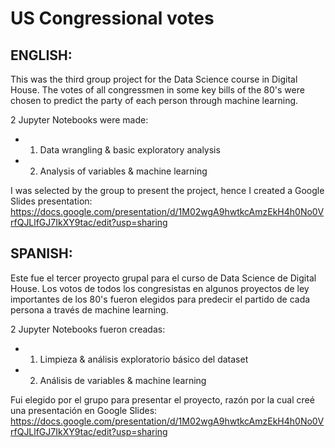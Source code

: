 # US Congressional votes

## ENGLISH:
This was the third group project for the Data Science course in Digital House. The votes of all congressmen in some key bills of the 80's were chosen to predict the party of each person through machine learning.

2 Jupyter Notebooks were made:
- 1) Data wrangling & basic exploratory analysis
- 2) Analysis of variables & machine learning

I was selected by the group to present the project, hence I created a Google Slides presentation:
https://docs.google.com/presentation/d/1M02wgA9hwtkcAmzEkH4h0No0VrfQJLlfGJ7IkXY9tac/edit?usp=sharing

## SPANISH:

Este fue el tercer proyecto grupal para el curso de Data Science de Digital House. Los votos de todos los congresistas en algunos proyectos de ley importantes de los 80's fueron elegidos para predecir el partido de cada persona a través de machine learning.

2 Jupyter Notebooks fueron creadas:
- 1) Limpieza & análisis exploratorio básico del dataset
- 2) Análisis de variables & machine learning

Fui elegido por el grupo para presentar el proyecto, razón por la cual creé una presentación en Google Slides:
https://docs.google.com/presentation/d/1M02wgA9hwtkcAmzEkH4h0No0VrfQJLlfGJ7IkXY9tac/edit?usp=sharing